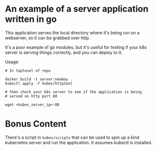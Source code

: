 # An example of a server application written in go

This application serves the local directory where it's being run
on a webserver, so it can be grabbed over http.

It's a poor example of go modules, but it's useful for testing
if your k8s server is serving things correctly, and you can deploy
to it.

Usage:

```
# In toplevel of repo

docker build -t server:newboy .
kubectl apply -f kubes/httptest

# then check your k8s server to see if the application is being
# served on http port 80

wget <kubes_server_ip>:80

```

# Bonus Content

There's a script in `kubes/scripts` that can be used to spin up a kind
kubernetes server and run the application. It assumes kubectl is installed.